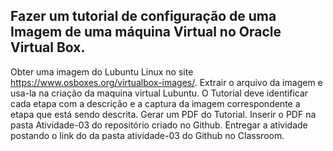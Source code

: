 ## Fazer um tutorial de configuração de uma Imagem de uma máquina Virtual no Oracle Virtual Box. 

Obter uma imagem do Lubuntu Linux no site https://www.osboxes.org/virtualbox-images/.
Extrair o arquivo da imagem e usa-la na criação da maquina virtual Lubuntu. 
O Tutorial deve identificar cada etapa com a descrição e a captura da imagem correspondente a etapa que está sendo descrita. 
Gerar um PDF do Tutorial.
Inserir o PDF na pasta Atividade-03 do repositório criado no Github.
Entregar a atividade postando o link do da pasta atividade-03 do Github no Classroom.
